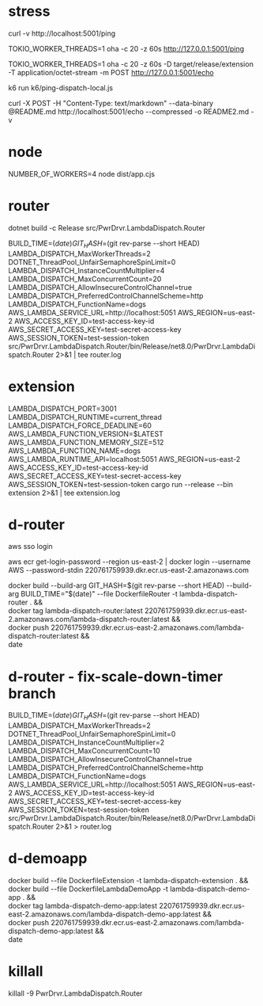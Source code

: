 # stress

curl -v http://localhost:5001/ping

TOKIO_WORKER_THREADS=1 oha -c 20 -z 60s http://127.0.0.1:5001/ping

TOKIO_WORKER_THREADS=1 oha -c 20 -z 60s -D target/release/extension -T application/octet-stream -m POST http://127.0.0.1:5001/echo

k6 run k6/ping-dispatch-local.js

curl -X POST -H "Content-Type: text/markdown" --data-binary @README.md http://localhost:5001/echo --compressed -o README2.md -v

# node

NUMBER_OF_WORKERS=4 node dist/app.cjs

# router

dotnet build -c Release src/PwrDrvr.LambdaDispatch.Router

BUILD_TIME=$(date) GIT_HASH=$(git rev-parse --short HEAD) LAMBDA_DISPATCH_MaxWorkerThreads=2 DOTNET_ThreadPool_UnfairSemaphoreSpinLimit=0 LAMBDA_DISPATCH_InstanceCountMultiplier=4 LAMBDA_DISPATCH_MaxConcurrentCount=20 LAMBDA_DISPATCH_AllowInsecureControlChannel=true LAMBDA_DISPATCH_PreferredControlChannelScheme=http LAMBDA_DISPATCH_FunctionName=dogs AWS_LAMBDA_SERVICE_URL=http://localhost:5051 AWS_REGION=us-east-2 AWS_ACCESS_KEY_ID=test-access-key-id AWS_SECRET_ACCESS_KEY=test-secret-access-key AWS_SESSION_TOKEN=test-session-token src/PwrDrvr.LambdaDispatch.Router/bin/Release/net8.0/PwrDrvr.LambdaDispatch.Router 2>&1 | tee router.log

# extension

LAMBDA_DISPATCH_PORT=3001 LAMBDA_DISPATCH_RUNTIME=current_thread LAMBDA_DISPATCH_FORCE_DEADLINE=60 AWS_LAMBDA_FUNCTION_VERSION=\$LATEST AWS_LAMBDA_FUNCTION_MEMORY_SIZE=512 AWS_LAMBDA_FUNCTION_NAME=dogs AWS_LAMBDA_RUNTIME_API=localhost:5051 AWS_REGION=us-east-2 AWS_ACCESS_KEY_ID=test-access-key-id AWS_SECRET_ACCESS_KEY=test-secret-access-key AWS_SESSION_TOKEN=test-session-token cargo run --release --bin extension 2>&1 | tee extension.log

# d-router

aws sso login

aws ecr get-login-password --region us-east-2 | docker login --username AWS --password-stdin 220761759939.dkr.ecr.us-east-2.amazonaws.com                

docker build --build-arg GIT_HASH=$(git rev-parse --short HEAD) --build-arg BUILD_TIME="$(date)" --file DockerfileRouter -t lambda-dispatch-router . && \
docker tag lambda-dispatch-router:latest 220761759939.dkr.ecr.us-east-2.amazonaws.com/lambda-dispatch-router:latest && \
docker push 220761759939.dkr.ecr.us-east-2.amazonaws.com/lambda-dispatch-router:latest && \
date

# d-router - fix-scale-down-timer branch

BUILD_TIME=$(date) GIT_HASH=$(git rev-parse --short HEAD) LAMBDA_DISPATCH_MaxWorkerThreads=2 DOTNET_ThreadPool_UnfairSemaphoreSpinLimit=0 LAMBDA_DISPATCH_InstanceCountMultiplier=2 LAMBDA_DISPATCH_MaxConcurrentCount=10 LAMBDA_DISPATCH_AllowInsecureControlChannel=true LAMBDA_DISPATCH_PreferredControlChannelScheme=http LAMBDA_DISPATCH_FunctionName=dogs AWS_LAMBDA_SERVICE_URL=http://localhost:5051 AWS_REGION=us-east-2 AWS_ACCESS_KEY_ID=test-access-key-id AWS_SECRET_ACCESS_KEY=test-secret-access-key AWS_SESSION_TOKEN=test-session-token src/PwrDrvr.LambdaDispatch.Router/bin/Release/net8.0/PwrDrvr.LambdaDispatch.Router 2>&1 > router.log

# d-demoapp

docker build --file DockerfileExtension -t lambda-dispatch-extension . && \
docker build --file DockerfileLambdaDemoApp -t lambda-dispatch-demo-app . && \
docker tag lambda-dispatch-demo-app:latest 220761759939.dkr.ecr.us-east-2.amazonaws.com/lambda-dispatch-demo-app:latest && \
docker push 220761759939.dkr.ecr.us-east-2.amazonaws.com/lambda-dispatch-demo-app:latest && \
date

# killall

killall -9 PwrDrvr.LambdaDispatch.Router
